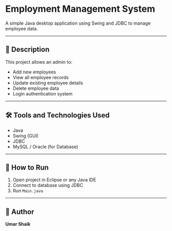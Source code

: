 # Employment Management System

A simple Java desktop application using Swing and JDBC to manage employee data.

---

## 🧾 Description

This project allows an admin to:
- Add new employees
- View all employee records
- Update existing employee details
- Delete employee data
- Login authentication system

---

## 🛠️ Tools and Technologies Used

- Java
- Swing (GUI)
- JDBC
- MySQL / Oracle (for Database)

---

## 🚀 How to Run

1. Open project in Eclipse or any Java IDE
2. Connect to database using JDBC
3. Run `Main.java`

---

## 📘 Author
**Umar Shaik**
